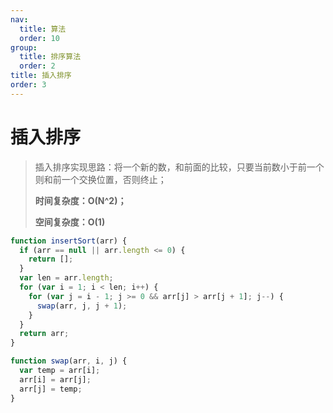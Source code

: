 ```yaml
---
nav:
  title: 算法
  order: 10
group:
  title: 排序算法
  order: 2
title: 插入排序
order: 3
---
```


# 插入排序

> 插入排序实现思路：将一个新的数，和前面的比较，只要当前数小于前一个则和前一个交换位置，否则终止；
>
> **时间复杂度：O(N^2)；**
>
> **空间复杂度：O(1)**

```js
function insertSort(arr) {
  if (arr == null || arr.length <= 0) {
    return [];
  }
  var len = arr.length;
  for (var i = 1; i < len; i++) {
    for (var j = i - 1; j >= 0 && arr[j] > arr[j + 1]; j--) {
      swap(arr, j, j + 1);
    }
  }
  return arr;
}

function swap(arr, i, j) {
  var temp = arr[i];
  arr[i] = arr[j];
  arr[j] = temp;
}
```

